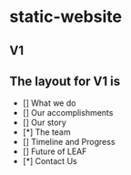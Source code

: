 # static-website

## V1

## The layout for V1 is 
- [] What we do
- [] Our accomplishments
- [] Our story
- [*] The team 
- [] Timeline and Progress
- [] Future of LEAF
- [*] Contact Us